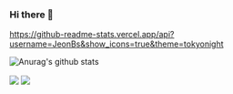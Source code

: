 ### Hi there 👋

<!--
**JeonB/JeonB** is a ✨ _special_ ✨ repository because its `README.md` (this file) appears on your GitHub profile.


- 🔭 I’m currently working on ...
- 🌱 I’m currently learning ...
- 👯 I’m looking to collaborate on ...
- 🤔 I’m looking for help with ...
- 💬 Ask me about ...
- 📫 How to reach me: ...
- 😄 Pronouns: ...
- ⚡ Fun fact: ...
-->
https://github-readme-stats.vercel.app/api?username=JeonBs&show_icons=true&theme=tokyonight

![Anurag's github stats](https://github-readme-stats.vercel.app/api?username=JeonBs&show_icons=true&theme=tokyonight)



<a>
  <img align="center" src="![Anurag's github stats](https://github-readme-stats.vercel.app/api?username=JeonBs&show_icons=true&theme=tokyonight)" />
</a>
<a href="https://github.com/anuraghazra/convoychat">
  <img align="center" src="https://github-readme-stats.vercel.app/api/pin/?username=anuraghazra&repo=convoychat" />
</a>
